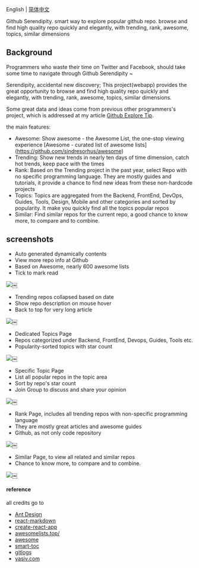 English | [简体中文](./README.md)

Github Serendipity. smart way to explore popular github repo. browse and find high quality repo quickly and elegantly, with trending, rank, awesome, topics, similar dimensions

## Background

Programmers who waste their time on Twitter and Facebook, should take some time to navigate through Github Serendipity ~

Serendipity, accidental new discovery; This project(webapp) provides the great opportunity to browse and find high quality repo quickly and elegantly, with trending, rank, awesome, topics, similar dimensions.

Some great data and ideas come from previous other programmers's project, which is addressed at my article [Github Explore Tip](./github-explore-tips.md).

the main features:

- Awesome: Show awesome - the Awesome List, the one-stop viewing experience [Awesome - curated list of awesome lists] (https://github.com/sindresorhus/awesome)
- Trending: Show new trends in nearly ten days of time dimension, catch hot trends, keep pace with the times
- Rank: Based on the Trending project in the past year, select Repo with no specific programming language. They are mostly guides and tutorials, it provide a chance to find new ideas from these non-hardcode projects
- Topics: Topics are aggregated from the Backend, FrontEnd, DevOps, Guides, Tools, Design, Mobile and other categories and sorted by popularity. It make you quickly find all the topics popular repos
- Similar: Find similar repos for the current repo, a good chance to know more, to compare and to combine.

## screenshots

- Auto generated dynamically contents
- View more repo info at Github
- Based on Awesome, nearly 600 awesome lists
- Tick to mark read

![](https://raw.githubusercontent.com/gaohailang/blog/master/source/gf17q1/media/14912955219984.jpg)￼

- Trending repos collapsed based on date
- Show repo description on mouse hover
- Back to top for very long article

![](https://raw.githubusercontent.com/gaohailang/blog/master/source/gf17q1/media/14912977360545.jpg)￼


- Dedicated Topics Page
- Repos categorized under Backend, FrontEnd, Devops, Guides, Tools etc.
- Popularity-sorted topics with star count

![](https://raw.githubusercontent.com/gaohailang/blog/master/source/gf17q1/media/14912971660013.jpg)￼


- Specific Topic Page
- List all popular repos in the topic area
- Sort by repo's star count
- Join Group to discuss and share your opinion

![](https://raw.githubusercontent.com/gaohailang/blog/master/source/gf17q1/media/14912973823048.jpg)￼

- Rank Page, includes all trending repos with non-specific programming language
- They are mostly great articles and awesome guides
- Github, as not only code repository

![](https://raw.githubusercontent.com/gaohailang/blog/master/source/gf17q1/media/14912970688594.jpg)￼


- Similar Page, to view all related and similar repos
- Chance to know more, to compare and to combine.

![](https://raw.githubusercontent.com/gaohailang/blog/master/source/gf17q1/media/14912967527441.jpg)￼


#### reference

all credits go to

- [Ant Design](https://ant.design)
- [react-markdown](https://github.com/rexxars/react-markdown)
- [create-react-app](https://github.com/facebookincubator/create-react-app)
- [awesomelists.top/](http://awesomelists.top/)
- [awesome](https://github.com/sindresorhus/awesome)
- [smart-toc](https://github.com/FallenMax/smart-toc)
- [gitlogs](gitlogs.com)
- [yasiv.com](yasiv.com/github)
